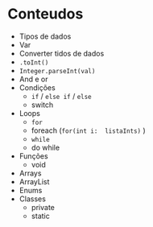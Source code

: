 # Conteudos

* Tipos de dados
* Var
* Converter tidos de dados
 * `.toInt()`
 * `Integer.parseInt(val)` 
* And e or
* Condições
  * `if` / `else if` / `else`
  * switch
* Loops
  * `for`
  * foreach (`for(int i:  listaInts)` )
  * `while`
  * do while
* Funções
  * void 
* Arrays
* ArrayList
* Enums
* Classes
  * private 
  * static  
